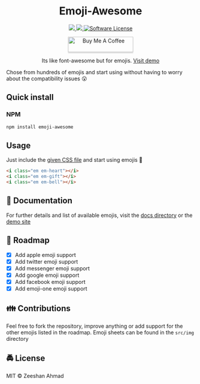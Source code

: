 <h1 align="center">
	Emoji-Awesome
</h1>
<p align="center">
  <a href="https://twitter.com/home?status=emoji-awesome%20by%20%40ziishaned%20http%3A//github.com/ziishaned/emoji-awesome">
    <img src="https://img.shields.io/badge/twitter-tweet-blue.svg?style=flat-square"/>
  </a>
  <a href="https://twitter.com/ziishaned">
    <img src="https://img.shields.io/badge/feedback-@ziishaned-blue.svg?style=flat-square" />
  </a>
    <a href="https://github.com/ziishaned/emoji-awesome">
        <img src="https://img.shields.io/badge/license-MIT-brightgreen.svg?style=flat-square" alt="Software License">
    </a>
</p>

<p align="center">
  <a href="https://www.buymeacoffee.com/ziishaned" target="_blank"><img src="https://www.buymeacoffee.com/assets/img/custom_images/orange_img.png" alt="Buy Me A Coffee" style="height: 41px !important;width: 174px !important;box-shadow: 0px 3px 2px 0px rgba(190, 190, 190, 0.5) !important;-webkit-box-shadow: 0px 3px 2px 0px rgba(190, 190, 190, 0.5) !important;" ></a>
</p>

<p align="center">Its like font-awesome but for emojis. <a href="https://ziishaned.github.io/emoji-awesome/">Visit demo</a></p>

Chose from hundreds of emojis and start using without having to worry about the compatibility issues :open_mouth:

## Quick install

### NPM

```bash
npm install emoji-awesome
```

## Usage

Just include the [given CSS file](https://raw.githubusercontent.com/ziishaned/emoji-awesome/master/dist/css/emoji-awesome.min.css) and start using emojis :clap:

```html
<i class="em em-heart"></i>
<i class="em em-gift"></i>
<i class="em em-bell"></i>
```

## :page_with_curl: Documentation

For further details and list of available emojis, visit the [docs directory](https://github.com/ziishaned/emoji-awesome/tree/master/docs) or the [demo site](http://ziishaned.github.io/emoji-awesome)

## :vertical_traffic_light: Roadmap

- [x] Add apple emoji support
- [x] Add twitter emoji support
- [x] Add messenger emoji support
- [x] Add google emoji support
- [x] Add facebook emoji support
- [x] Add emoji-one emoji support

## :family: Contributions

Feel free to fork the repository, improve anything or add support for the other emojis listed in the roadmap. Emoji sheets can be found in the `src/img` directory 

## :oncoming_police_car: License

MIT :copyright: Zeeshan Ahmad
